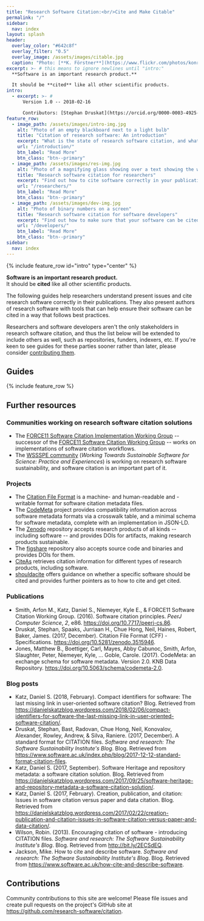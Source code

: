 ```yaml
---
title: "Research Software Citation:<br/>Cite and Make Citable"
permalink: "/"
sidebar:
  nav: index
layout: splash
header:
  overlay_color: "#642c8f"
  overlay_filter: "0.5"
  overlay_image: /assets/images/citable.jpg
  caption: "Photo: [**K. Förstner**](https://www.flickr.com/photos/konradfoerstner/40914663482/)"
excerpt: >- # this means to ignore newlines until "intro:"
  **Software is an important research product.**  

  It should be **cited** like all other scientific products.
intro: 
  - excerpt: >- #
      Version 1.0 -- 2018-02-16  

      Contributors: [Stephan Druskat](https://orcid.org/0000-0003-4925-7248), [Michael R. Crusoe](https://orcid.org/0000-0002-2961-9670)
feature_row:
  - image_path: /assets/images/intro-img.jpg
    alt: "Photo of an empty blackboard next to a light bulb"
    title: "Citation of research software: An introduction"
    excerpt: "What is the state of research software citation, and what solutions are out there?"
    url: "/introduction/"
    btn_label: "Read More"
    btn_class: "btn--primary"
  - image_path: /assets/images/res-img.jpg
    alt: "Photo of a magnifying glass showing over a text showing the words science and technology"
    title: "Research software citation for researchers"
    excerpt: "Find out how to cite software correctly in your publication."
    url: "/researchers/"
    btn_label: "Read More"
    btn_class: "btn--primary"
  - image_path: /assets/images/dev-img.jpg
    alt: "Photo of binary numbers on a screen"
    title: "Research software citation for software developers"
    excerpt: "Find out how to make sure that your software can be cited, and cited correctly."
    url: "/developers/"
    btn_label: "Read More"
    btn_class: "btn--primary"
sidebar:
  nav: index
---
```


{% include feature_row id="intro" type="center" %}

**Software is an important research product.**  
It should be **cited** like all other scientific products.

The following guides help researchers understand present issues and cite
research software correctly in their publications. They also present
authors of research software with tools that can help ensure their
software can be cited in a way that follows best practices.

Researchers and software developers aren't the only stakeholders in
research software citation, and thus the list below will be extended to
include others as well, such as repositories, funders, indexers, etc. If
you're keen to see guides for these parties sooner rather than later,
please consider [contributing them](#contributions).



Guides
------

{% include feature_row %}

Further resources
-----------------

### Communities working on research software citation solutions

-   The [FORCE11 Software Citation Implementation Working
    Group](https://www.force11.org/group/software-citation-implementation-working-group)
    -- successor of the [FORCE11 Software Citation Working
    Group](https://www.force11.org/group/software-citation-working-group)
    -- works on implementations of software citation workflows.
-   The [WSSSPE community](http://wssspe.researchcomputing.org.uk/)
    (*Working Towards Sustainable Software for Science: Practice and
    Experiences*) is working on research software sustainability, and
    software citation is an important part of it.

### Projects

-   The [Citation File Format](https://citation-file-format.github.io/)
    is a machine- and human-readable and -writable format for software
    citation metadata files.
-   The [CodeMeta](https://codemeta.github.io/) project provides
    compatibility information across software metadata formats via a
    crosswalk table, and a minimal schema for software metadata,
    complete with an implementation in JSON-LD.
-   The [Zenodo](https://zenodo.org/) repository accepts research
    products of all kinds -- including software -- and provides DOIs for
    artifacts, making research products sustainable.
-   The [figshare](https://figshare.com/) repository also accepts source
    code and binaries and provides DOIs for them.
-   [CiteAs](https://citeas.org/) retrieves citation information for
    different types of research products, including software.
-   [shouldacite](https://mr-c.github.io/shouldacite/) offers guidance
    on whether a specific software should be cited and provides further
    pointers as to how to cite and get cited.

### Publications

-   Smith, Arfon M., Katz, Daniel S., Niemeyer, Kyle E., & FORCE11
    Software Citation Working Group. (2016). Software citation
    principles. *PeerJ Computer Science*, *2*, e86.
    <https://doi.org/10.7717/peerj-cs.86>.
-   Druskat, Stephan, Spaaks, Jurriaan H., Chue Hong, Neil, Haines, Robert, Baker, James. (2017, December).
    Citation File Format (CFF) - Specifications. <https://doi.org/10.5281/zenodo.3515946>.
-   Jones, Matthew B., Boettiger, Carl, Mayes, Abby Cabunoc, Smith,
    Arfon, Slaughter, Peter, Niemeyer, Kyle, ... Goble, Carole. (2017).
    CodeMeta: an exchange schema for software metadata. Version 2.0. KNB
    Data Repository.
    <https://doi.org/10.5063/schema/codemeta-2.0>.

### Blog posts

-   Katz, Daniel S. (2018, February). Compact identifiers for software:
    The last missing link in user-oriented software citation? Blog.
    Retrieved from
    <https://danielskatzblog.wordpress.com/2018/02/06/compact-identifiers-for-software-the-last-missing-link-in-user-oriented-software-citation/>.
-   Druskat, Stephan, Bast, Radovan, Chue Hong, Neil, Konovalov,
    Alexander, Rowley, Andrew, & Silva, Raniere. (2017, December). A
    standard format for CITATION files. *Software and research: The
    Software Sustainability Institute's Blog*. Blog. Retrieved from
    <https://www.software.ac.uk/index.php/blog/2017-12-12-standard-format-citation-files>.
-   Katz, Daniel S. (2017, September). Software Heritage and repository
    metadata: a software citation solution. Blog. Retrieved from
    <https://danielskatzblog.wordpress.com/2017/09/25/software-heritage-and-repository-metadata-a-software-citation-solution/>.
-   Katz, Daniel S. (2017, February). Creation, publication, and
    citation: Issues in software citation versus paper and data
    citation. Blog. Retrieved from
    <https://danielskatzblog.wordpress.com/2017/02/22/creation-publication-and-citation-issues-in-software-citation-versus-paper-and-data-citation/>.
-   Wilson, Robin. (2013). Encouraging citation of software -
    introducing CITATION files. *Software and research: The Software
    Sustainability Institute's Blog*. Blog. Retrieved from
    <http://bit.ly/2ECSdEQ>.
-   Jackson, Mike. How to cite and describe software. *Software and
    research: The Software Sustainability Institute's Blog*. Blog.
    Retrieved from
    <https://www.software.ac.uk/how-cite-and-describe-software>.

Contributions
-------------

Community contributions to this site are welcome! Please file issues and
create pull requests on the project's GitHub site at
<https://github.com/research-software/citation>.
